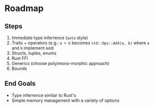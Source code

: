 # Roadmap

## Steps
1. Immediate type inferrence (`auto` style)
2. Traits + operators (e.g.: `a + b` becomes `std::Ops::Add(a, b)` where `a` and `b` implement `Add`)
3. Structs, tuples, enums
4. Rust FFI
5. Generics (choose poly/mono-morphic approach)
6. Bounds

## End Goals
- Type inferrence similar to Rust's
- Simple memory management with a variety of options